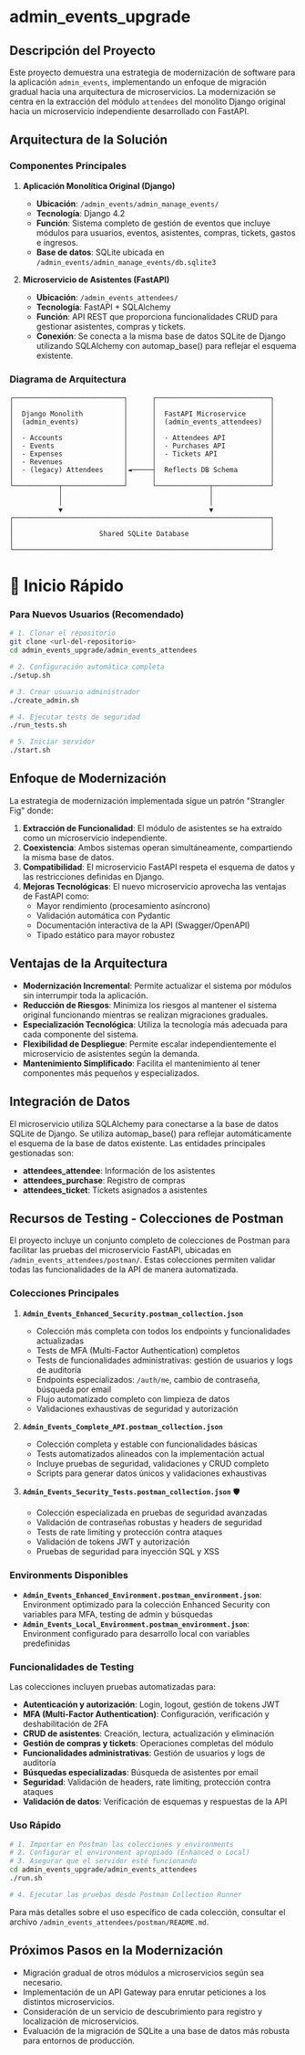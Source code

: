 # admin_events_upgrade

## Descripción del Proyecto

Este proyecto demuestra una estrategia de modernización de software para la aplicación `admin_events`, implementando un enfoque de migración gradual hacia una arquitectura de microservicios. La modernización se centra en la extracción del módulo `attendees` del monolito Django original hacia un microservicio independiente desarrollado con FastAPI.

## Arquitectura de la Solución

### Componentes Principales

1. **Aplicación Monolítica Original (Django)**
   - **Ubicación**: `/admin_events/admin_manage_events/`
   - **Tecnología**: Django 4.2
   - **Función**: Sistema completo de gestión de eventos que incluye módulos para usuarios, eventos, asistentes, compras, tickets, gastos e ingresos.
   - **Base de datos**: SQLite ubicada en `/admin_events/admin_manage_events/db.sqlite3`

2. **Microservicio de Asistentes (FastAPI)**
   - **Ubicación**: `/admin_events_attendees/`
   - **Tecnología**: FastAPI + SQLAlchemy
   - **Función**: API REST que proporciona funcionalidades CRUD para gestionar asistentes, compras y tickets.
   - **Conexión**: Se conecta a la misma base de datos SQLite de Django utilizando SQLAlchemy con automap_base() para reflejar el esquema existente.

### Diagrama de Arquitectura

```
┌───────────────────────────┐      ┌────────────────────────────┐
│                           │      │                            │
│  Django Monolith          │      │  FastAPI Microservice      │
│  (admin_events)           │      │  (admin_events_attendees)  │
│                           │      │                            │
│  - Accounts               │      │  - Attendees API           │
│  - Events                 │      │  - Purchases API           │
│  - Expenses               │      │  - Tickets API             │
│  - Revenues               │      │                            │
│  - (legacy) Attendees     │◄─────┤  Reflects DB Schema        │
│                           │      │                            │
└───────────┬───────────────┘      └─────────────┬──────────────┘
            │                                    │
            │                                    │
            ▼                                    ▼
┌───────────────────────────────────────────────────────────────┐
│                                                               │
│                     Shared SQLite Database                    │
│                                                               │
└───────────────────────────────────────────────────────────────┘
```

# 🚀 Inicio Rápido

### Para Nuevos Usuarios (Recomendado)

```bash
# 1. Clonar el repositorio
git clone <url-del-repositorio>
cd admin_events_upgrade/admin_events_attendees

# 2. Configuración automática completa
./setup.sh

# 3. Crear usuario administrador
./create_admin.sh

# 4. Ejecutar tests de seguridad
./run_tests.sh

# 5. Iniciar servidor
./start.sh
```

## Enfoque de Modernización

La estrategia de modernización implementada sigue un patrón "Strangler Fig" donde:

1. **Extracción de Funcionalidad**: El módulo de asistentes se ha extraído como un microservicio independiente.
2. **Coexistencia**: Ambos sistemas operan simultáneamente, compartiendo la misma base de datos.
3. **Compatibilidad**: El microservicio FastAPI respeta el esquema de datos y las restricciones definidas en Django.
4. **Mejoras Tecnológicas**: El nuevo microservicio aprovecha las ventajas de FastAPI como:
   - Mayor rendimiento (procesamiento asíncrono)
   - Validación automática con Pydantic
   - Documentación interactiva de la API (Swagger/OpenAPI)
   - Tipado estático para mayor robustez

## Ventajas de la Arquitectura

- **Modernización Incremental**: Permite actualizar el sistema por módulos sin interrumpir toda la aplicación.
- **Reducción de Riesgos**: Minimiza los riesgos al mantener el sistema original funcionando mientras se realizan migraciones graduales.
- **Especialización Tecnológica**: Utiliza la tecnología más adecuada para cada componente del sistema.
- **Flexibilidad de Despliegue**: Permite escalar independientemente el microservicio de asistentes según la demanda.
- **Mantenimiento Simplificado**: Facilita el mantenimiento al tener componentes más pequeños y especializados.

## Integración de Datos

El microservicio utiliza SQLAlchemy para conectarse a la base de datos SQLite de Django.
Se utiliza automap_base() para reflejar automáticamente el esquema de la base de datos existente.
Las entidades principales gestionadas son:
- **attendees_attendee**: Información de los asistentes
- **attendees_purchase**: Registro de compras
- **attendees_ticket**: Tickets asignados a asistentes

## Recursos de Testing - Colecciones de Postman

El proyecto incluye un conjunto completo de colecciones de Postman para facilitar las pruebas del microservicio FastAPI, ubicadas en `/admin_events_attendees/postman/`. Estas colecciones permiten validar todas las funcionalidades de la API de manera automatizada.

### Colecciones Principales

1. **`Admin_Events_Enhanced_Security.postman_collection.json`**
   - Colección más completa con todos los endpoints y funcionalidades actualizadas
   - Tests de MFA (Multi-Factor Authentication) completos
   - Tests de funcionalidades administrativas: gestión de usuarios y logs de auditoría
   - Endpoints especializados: `/auth/me`, cambio de contraseña, búsqueda por email
   - Flujo automatizado completo con limpieza de datos
   - Validaciones exhaustivas de seguridad y autorización

2. **`Admin_Events_Complete_API.postman_collection.json`** 
   - Colección completa y estable con funcionalidades básicas
   - Tests automatizados alineados con la implementación actual
   - Incluye pruebas de seguridad, validaciones y CRUD completo
   - Scripts para generar datos únicos y validaciones exhaustivas

3. **`Admin_Events_Security_Tests.postman_collection.json`** 🛡️
   - Colección especializada en pruebas de seguridad avanzadas
   - Validación de contraseñas robustas y headers de seguridad
   - Tests de rate limiting y protección contra ataques
   - Validación de tokens JWT y autorización
   - Pruebas de seguridad para inyección SQL y XSS

### Environments Disponibles

- **`Admin_Events_Enhanced_Environment.postman_environment.json`**: Environment optimizado para la colección Enhanced Security con variables para MFA, testing de admin y búsquedas
- **`Admin_Events_Local_Environment.postman_environment.json`**: Environment configurado para desarrollo local con variables predefinidas

### Funcionalidades de Testing

Las colecciones incluyen pruebas automatizadas para:
- **Autenticación y autorización**: Login, logout, gestión de tokens JWT
- **MFA (Multi-Factor Authentication)**: Configuración, verificación y deshabilitación de 2FA
- **CRUD de asistentes**: Creación, lectura, actualización y eliminación
- **Gestión de compras y tickets**: Operaciones completas del módulo
- **Funcionalidades administrativas**: Gestión de usuarios y logs de auditoría
- **Búsquedas especializadas**: Búsqueda de asistentes por email
- **Seguridad**: Validación de headers, rate limiting, protección contra ataques
- **Validación de datos**: Verificación de esquemas y respuestas de la API

### Uso Rápido

```bash
# 1. Importar en Postman las colecciones y environments
# 2. Configurar el environment apropiado (Enhanced o Local)
# 3. Asegurar que el servidor esté funcionando
cd admin_events_upgrade/admin_events_attendees
./run.sh

# 4. Ejecutar las pruebas desde Postman Collection Runner
```

Para más detalles sobre el uso específico de cada colección, consultar el archivo `/admin_events_attendees/postman/README.md`.

## Próximos Pasos en la Modernización

- Migración gradual de otros módulos a microservicios según sea necesario.
- Implementación de un API Gateway para enrutar peticiones a los distintos microservicios.
- Consideración de un servicio de descubrimiento para registro y localización de microservicios.
- Evaluación de la migración de SQLite a una base de datos más robusta para entornos de producción.


